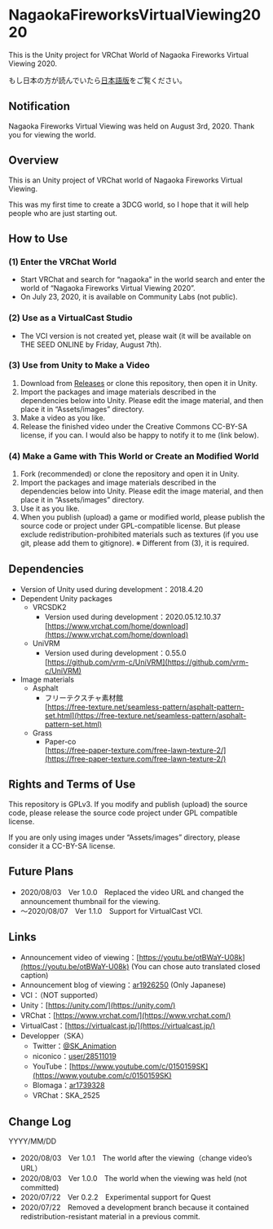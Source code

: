# NagaokaFireworksVirtualViewing2020

This is the Unity project for VRChat World of Nagaoka Fireworks Virtual Viewing 2020.

もし日本の方が読んでいたら[日本語版](./README.md)をご覧ください。


## Notification

Nagaoka Fireworks Virtual Viewing was held on August 3rd, 2020. Thank you for viewing the world.


## Overview

This is an Unity project of VRChat world of Nagaoka Fireworks Virtual Viewing.

This was my first time to create a 3DCG world, so I hope that it will help people who are just starting out.


## How to Use

### (1) Enter the VRChat World

- Start VRChat and search for “nagaoka” in the world search and enter the world of “Nagaoka Fireworks Virtual Viewing 2020”.
- On July 23, 2020, it is available on Community Labs (not public).

### (2) Use as a VirtualCast Studio

- The VCI version is not created yet, please wait (it will be available on THE SEED ONLINE by Friday, August 7th).

### (3) Use from Unity to Make a Video

1. Download from [Releases](https://github.com/SKAsApp/NagaokaFireworksVirtualViewing2020/releases) or clone this repository, then open it in Unity.
2. Import the packages and image materials described in the dependencies below into Unity. Please edit the image material, and then place it in “Assets/images” directory.
3. Make a video as you like.
4. Release the finished video under the Creative Commons CC-BY-SA license, if you can. I would also be happy to notify it to me (link below).

### (4) Make a Game with This World or Create an Modified World

1. Fork (recommended) or clone the repository and open it in Unity.
2. Import the packages and image materials described in the dependencies below into Unity. Please edit the image material, and then place it in “Assets/images” directory.
3. Use it as you like.
4. When you publish (upload) a game or modified world, please publish the source code or project under GPL-compatible license. But please exclude redistribution-prohibited materials such as textures (if you use git, please add them to gitignore). ※ Different from (3), it is required.


## Dependencies

- Version of Unity used during development：2018.4.20
- Dependent Unity packages
	- VRCSDK2
		- Version used during development：2020.05.12.10.37  
		[https://www.vrchat.com/home/download](https://www.vrchat.com/home/download)
	- UniVRM
		- Version used during development：0.55.0  
		[https://github.com/vrm-c/UniVRM](https://github.com/vrm-c/UniVRM)
- Image materials
	- Asphalt
		- フリーテクスチャ素材館  
		[https://free-texture.net/seamless-pattern/asphalt-pattern-set.html](https://free-texture.net/seamless-pattern/asphalt-pattern-set.html)
	- Grass
		- Paper-co  
		[https://free-paper-texture.com/free-lawn-texture-2/](https://free-paper-texture.com/free-lawn-texture-2/)


## Rights and Terms of Use

This repository is GPLv3. If you modify and publish (upload) the source code, please release the source code project under GPL compatible license.

If you are only using images under “Assets/images” directory, please consider it a CC-BY-SA license.


## Future Plans

- 2020/08/03　Ver 1.0.0　Replaced the video URL and changed the announcement thumbnail for the viewing.
- 〜2020/08/07　Ver 1.1.0　Support for VirtualCast VCI.


## Links

- Announcement video of viewing：[https://youtu.be/otBWaY-U08k](https://youtu.be/otBWaY-U08k) (You can chose auto translated closed caption)
- Announcement blog of viewing：[ar1926250](https://ch.nicovideo.jp/skas-web/blomaga/ar1926250) (Only Japanese)
- VCI：（NOT supported）
- Unity：[https://unity.com/](https://unity.com/)
- VRChat：[https://www.vrchat.com/](https://www.vrchat.com/)
- VirtualCast：[https://virtualcast.jp/](https://virtualcast.jp/)
- Developper（SKA）
	- Twitter：[@SK_Animation](https://twitter.com/SK_Animation)
	- niconico：[user/28511019](https://www.nicovideo.jp/user/28511019)
	- YouTube：[https://www.youtube.com/c/0150159SK](https://www.youtube.com/c/0150159SK)
	- Blomaga：[ar1739328](https://ch.nicovideo.jp/skas-web/blomaga/ar1739328)
	- VRChat：SKA_2525


## Change Log

YYYY/MM/DD

- 2020/08/03　Ver 1.0.1　The world after the viewing（change video’s URL）
- 2020/08/03　Ver 1.0.0　The world when the viewing was held (not committed)
- 2020/07/22　Ver 0.2.2　Experimental support for Quest
- 2020/07/22　Removed a development branch because it contained redistribution-resistant material in a previous commit.
